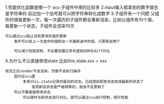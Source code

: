 1.性能优化函数是哪一个
    scu
        子组件中用的比较多
2.input输入框拿到的数字值也是字符串的
    前边加一个加号就可以把字符串转化成数字
3.子组件有一个问题
    父组件的值每更新一次，每一次遍历的子组件都会重新渲染，比如父组件有10个值，每更新一个状态，子组件会渲染10次

    可以通过scu阻止没有更改的值的更新
        条件可以给上一次选中的值和这一次最新选中的值，只更新这两个

        可以减少性能损耗，不必要创建过多的虚拟DOM与diff对比
4.为什么不让直接修改state
    比如this.state.xxx = xxx

    改完之后render不会渲染，页面不会执行操作
        因为在scu里
            本来this.state记录的是旧的状态，已经提前把老状态改成最新的状态了
                发现新旧状态是严格相等的，就会不走更新了
        所以不要直接修改状态
            可以随时与新状态进行对比，就可以通过scu进行控制，提升性能